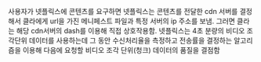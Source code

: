 
사용자가 넷플릭스에 콘텐츠를 요구하면 넷플릭스는 콘텐츠를 전달한 cdn 서버를 결정해서 클라에게
url을 가진 메니페스트 파일과 특정 서버의 ip 주소를 보냄. 그러면 클라는 해당 cdn서버의 dash를 이용해
직접 상호작용함. 넷플릭스는 4초 분량의 비디오 조각단위 데이터를 사용하는데 그 동안 수신처리율을 측정하고
전송률을 결정하는 알고리즘을 이용해 다음에 요청할 비디오 조각 단위(청크) 데이터의 품질을 결점함 
